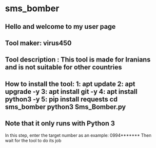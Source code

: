 # sms_bomber
Hello and welcome to my user page
-----------------------------
Tool maker: virus450
-----------------------------
Tool description : This tool is made for Iranians and is not suitable for other 
countries
-----------------------------
How to install the tool:
1: apt update
2: apt upgrade -y
3: apt install git -y
4: apt install python3 -y
5: pip install requests
cd sms_bomber
python3 Sms_Bomber.py
-----------------------------
Note that it only runs with Python 3
-----------------------------
In this step, enter the target number as an example: 0994*******
Then wait for the tool to do its job
